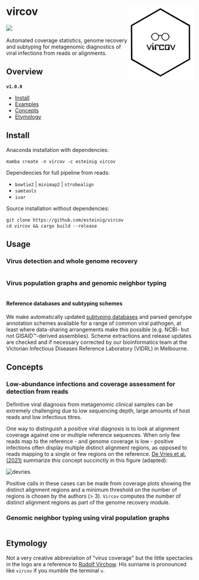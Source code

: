 # vircov <a href='https://github.com/esteinig'><img src='docs/vircov.png' align="right" height="200"/></a>

![](https://img.shields.io/badge/version-0.8.0-black.svg)

Automated coverage statistics, genome recovery and subtyping for metagenomic diagnostics of viral infections from reads or alignments.

## Overview


**`v1.0.0`**

- [Install](#install)
- [Examples](#examples)
- [Concepts](#concepts)
- [Etymology](#etymology)

## Install

Anaconda installation with dependencies:

```
mamba create -n vircov -c esteinig vircov
```

Dependencies for full pipeline from reads:

* `bowtie2` | `minimap2` | `strobealign` 
* `samtools`
* `ivar` 

Source installation without dependencies:

```
git clone https://github.com/esteinig/vircov
cd vircov && cargo build --release 
```

## Usage

### Virus detection and whole genome recovery

```

```

### Virus population graphs and genomic neighbor typing

```

```

#### Reference databases and subtyping schemes

We make automatically updated [subtyping databases]() and parsed genotype annotation schemes available for a range of common viral pathogen, at least where data-sharing arrangements make this possible (e.g. NCBI- but not GISAID™-derived assemblies). Scheme extractions and release updates are checked and if necessary corrected by our bioinformatics team at the Victorian Infectious Diseases Reference Laboratory (VIDRL) in Melbourne.

## Concepts

### Low-abundance infections and coverage assessment for detection from reads

Definitive viral diagnosis from metagenomic clinical samples can be extremely challenging due to low sequencing depth, large amounts of host reads and low infectious titres.

One way to distinguish a positive viral diagnosis is to look at alignment coverage against one or multiple reference sequences. When only few reads map to the reference - and genome coverage is low - positive infections often display multiple distinct
alignment regions, as opposed to reads mapping to a single or few regions on the reference. [De Vries et al. (2021)](https://www.sciencedirect.com/science/article/pii/S1386653221000792) summarize this concept succinctly in this figure (adapted):

![devries](https://user-images.githubusercontent.com/12873366/158775480-447d847e-5b0d-487c-a39a-81bdf428e09d.png)

Positive calls in these cases can be made from coverage plots showing the distinct alignment regions and a minimum threshold on the number of regions is chosen by the authors (> 3). `Vircov` computes the number of distinct alignment regions as part of the genome recovery module.

### Genomic neighbor typing using viral population graphs

```

```

## Etymology

Not a very creative abbreviation of "virus coverage" but the little spectacles in the logo are a reference to [Rudolf Virchow](https://en.wikipedia.org/wiki/Rudolf_Virchow). His surname is pronounced like `vircov` if you mumble the terminal `v`.


